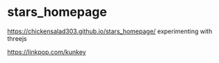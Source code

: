 # stars_homepage
https://chickensalad303.github.io/stars_homepage/
experimenting with threejs

https://linkpop.com/kunkey
